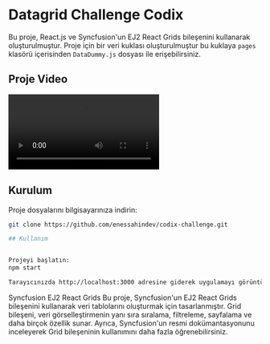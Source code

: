 # Datagrid Challenge Codix

Bu proje, React.js ve Syncfusion'un EJ2 React Grids bileşenini kullanarak oluşturulmuştur.
Proje için bir veri kuklası oluşturulmuştur bu kuklaya `pages` klasörü içerisinden `DataDummy.js` dosyası ile erişebilirsiniz.


## Proje Video
<video src="https://github-production-user-asset-6210df.s3.amazonaws.com/85828666/290785442-365cbd28-ba2c-4e4d-9d34-7909644148bd.mp4?X-Amz-Algorithm=AWS4-HMAC-SHA256&X-Amz-Credential=AKIAIWNJYAX4CSVEH53A%2F20231215%2Fus-east-1%2Fs3%2Faws4_request&X-Amz-Date=20231215T094041Z&X-Amz-Expires=300&X-Amz-Signature=d9b2b51f6b11605e7cfd113e49cb9e16000f395cef0534844da286420ba21da2&X-Amz-SignedHeaders=host&actor_id=85828666&key_id=0&repo_id=731959179"></video>

## Kurulum

Proje dosyalarını bilgisayarınıza indirin:
```bash
git clone https://github.com/enessahindev/codix-challenge.git

## Kullanım


Projeyi başlatın:
npm start

Tarayıcınızda http://localhost:3000 adresine giderek uygulamayı görüntüleyebilirsiniz.

```
Syncfusion EJ2 React Grids
Bu proje, Syncfusion'un EJ2 React Grids bileşenini kullanarak veri tablolarını oluşturmak için tasarlanmıştır. 
Grid bileşeni, veri görselleştirmenin yanı sıra sıralama, filtreleme, sayfalama ve daha birçok özellik sunar. 
Ayrıca, Syncfusion'un resmi dokümantasyonunu inceleyerek Grid bileşeninin kullanımını daha fazla öğrenebilirsiniz.
